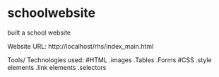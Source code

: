 # schoolwebsite
built a school website 

Website URL: http://localhost/rhs/index_main.html
 
 
 Tools/ Technologies used:
#HTML
.images
.Tables
.Forms
#CSS
.style elements
.link elements
.selectors


